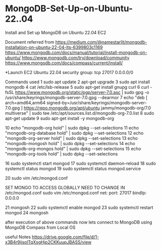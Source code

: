 # MongoDB-Set-Up-on-Ubuntu-22..04
Install and Set up MongoDB on Ubuntu 22.04 EC2


Document referred from
https://medium.com/@namestarlit/mongodb-installation-on-ubuntu-22-04-lts-6399803c1169
https://www.mongodb.com/docs/manual/tutorial/install-mongodb-on-ubuntu/
https://www.mongodb.com/try/download/community
https://www.mongodb.com/docs/compass/current/install/




*Launch EC2 Ubuntu 22.04
security group: tcp 27017 0.0.0.0/0


Commands used
1  sudo apt update
    2  apt-get upgrade
    3  sudo apt install mongodb
    4  cat /etc/lsb-release
    5  sudo apt-get install gnupg curl
    6  curl -fsSL https://www.mongodb.org/static/pgp/server-7.0.asc |    sudo gpg -o /usr/share/keyrings/mongodb-server-7.0.gpg    --dearmor
    7  echo "deb [ arch=amd64,arm64 signed-by=/usr/share/keyrings/mongodb-server-7.0.gpg ] https://repo.mongodb.org/apt/ubuntu jammy/mongodb-org/7.0 multiverse" | sudo tee /etc/apt/sources.list.d/mongodb-org-7.0.list
    8  sudo apt-get update
    9  sudo apt-get install -y mongodb-org
    
   10  echo "mongodb-org hold" | sudo dpkg --set-selections
   11  echo "mongodb-org-database hold" | sudo dpkg --set-selections
   12  echo "mongodb-org-server hold" | sudo dpkg --set-selections
   13  echo "mongodb-mongosh hold" | sudo dpkg --set-selections
   14  echo "mongodb-org-mongos hold" | sudo dpkg --set-selections
   15  echo "mongodb-org-tools hold" | sudo dpkg --set-selections
   
   16  sudo systemctl start mongod
   17  sudo systemctl daemon-reload
   18  sudo systemctl status mongod
   19  sudo systemctl status mongod.service
   
   20  sudo vim /etc/mongod.conf
   
   SET MONGO TO ACCESS GLOBALLY
   NEED TO CHANGE IN /etc/mongod.conf
    sudo vim /etc/mongod.conf
    net:
    port: 27017
    bindIp: 0.0.0.0 
   
   21  mongosh
   22  sudo systemctl enable mongod
   23  sudo systemctl restart mongod
   24  mongosh

   after execution of above commands now lets connect to MongoDB using MongoDB Compass from Local OS


   useful Notes
   https://drive.google.com/file/d/1-x3B4r9ijsoITqXsgHjp2CKKuupJBASS/view

   

